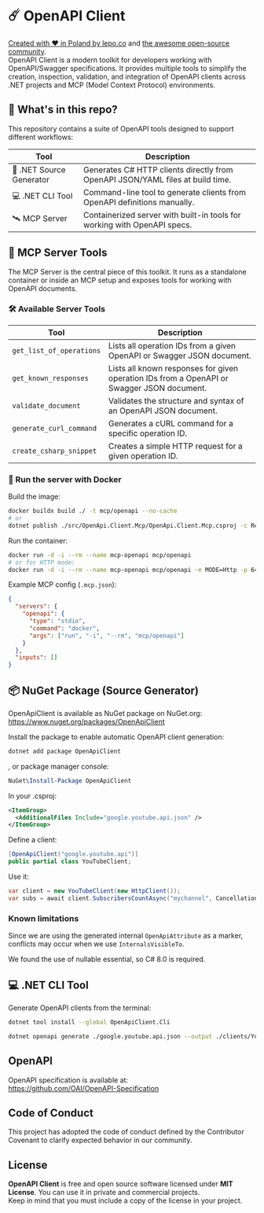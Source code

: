 # ☄️ OpenAPI Client

[Created with ❤ in Poland by lepo.co](https://lepo.co/) and [the awesome open-source community](https://github.com/lepoco/openapi.client/graphs/contributors).  
OpenAPI Client is a modern toolkit for developers working with OpenAPI/Swagger specifications. It provides multiple tools to simplify the creation, inspection, validation, and integration of OpenAPI clients across .NET projects and MCP (Model Context Protocol) environments.

## 🧰 What's in this repo?

This repository contains a suite of OpenAPI tools designed to support different workflows:

| Tool                     | Description                                                                    |
| ------------------------ | ------------------------------------------------------------------------------ |
| 🧠 .NET Source Generator | Generates C# HTTP clients directly from OpenAPI JSON/YAML files at build time. |
| 💻 .NET CLI Tool         | Command-line tool to generate clients from OpenAPI definitions manually.       |
| 🛰️ MCP Server            | Containerized server with built-in tools for working with OpenAPI specs.       |

## 🚀 MCP Server Tools

The MCP Server is the central piece of this toolkit. It runs as a standalone container or inside an MCP setup and exposes tools for working with OpenAPI documents.

### 🛠️ Available Server Tools

| Tool                     | Description                                                                                |
| ------------------------ | ------------------------------------------------------------------------------------------ |
| `get_list_of_operations` | Lists all operation IDs from a given OpenAPI or Swagger JSON document.                     |
| `get_known_responses`    | Lists all known responses for given operation IDs from a OpenAPI or Swagger JSON document. |
| `validate_document`      | Validates the structure and syntax of an OpenAPI JSON document.                            |
| `generate_curl_command`  | Generates a cURL command for a specific operation ID.                                      |
| `create_csharp_snippet`  | Creates a simple HTTP request for a given operation ID.                                    |

### 🐳 Run the server with Docker

Build the image:

```bash
docker buildx build ./ -t mcp/openapi --no-cache
# or
dotnet publish ./src/OpenApi.Client.Mcp/OpenApi.Client.Mcp.csproj -c Release /t:PublishContainer
```

Run the container:

```bash
docker run -d -i --rm --name mcp-openapi mcp/openapi
# or for HTTP mode:
docker run -d -i --rm --name mcp-openapi mcp/openapi -e MODE=Http -p 64622:8080
```

Example MCP config (`.mcp.json`):

```json
{
  "servers": {
    "openapi": {
      "type": "stdio",
      "command": "docker",
      "args": ["run", "-i", "--rm", "mcp/openapi"]
    }
  },
  "inputs": []
}
```

## 📦 NuGet Package (Source Generator)

OpenApiClient is available as NuGet package on NuGet.org:  
<https://www.nuget.org/packages/OpenApiClient>

Install the package to enable automatic OpenAPI client generation:

```powershell
dotnet add package OpenApiClient
```

, or package manager console:

```powershell
NuGet\Install-Package OpenApiClient
```

In your .csproj:

```xml
<ItemGroup>
  <AdditionalFiles Include="google.youtube.api.json" />
</ItemGroup>
```

Define a client:

```csharp
[OpenApiClient("google.youtube.api")]
public partial class YouTubeClient;
```

Use it:

```csharp
var client = new YouTubeClient(new HttpClient());
var subs = await client.SubscribersCountAsync("mychannel", CancellationToken.None);
```

### Known limitations

Since we are using the generated internal `OpenApiAttribute` as a marker, conflicts may occur when we use `InternalsVisibleTo`.

We found the use of nullable essential, so C# 8.0 is required.

## 💻 .NET CLI Tool

Generate OpenAPI clients from the terminal:

```bash
dotnet tool install --global OpenApiClient.Cli
```

```bash
dotnet openapi generate ./google.youtube.api.json --output ./clients/YouTubeClient.cs --namespace Google.YouTube --classname YouTubeClient
```

## OpenAPI

OpenAPI specification is available at:  
<https://github.com/OAI/OpenAPI-Specification>

## Code of Conduct

This project has adopted the code of conduct defined by the Contributor Covenant to clarify expected behavior in our community.

## License

**OpenAPI Client** is free and open source software licensed under **MIT License**. You can use it in private and commercial projects.  
Keep in mind that you must include a copy of the license in your project.
